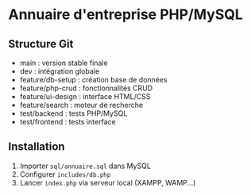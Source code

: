# Annuaire d'entreprise PHP/MySQL

## Structure Git

- main : version stable finale
- dev : intégration globale
- feature/db-setup : création base de données
- feature/php-crud : fonctionnalités CRUD
- feature/ui-design : interface HTML/CSS
- feature/search : moteur de recherche
- test/backend : tests PHP/MySQL
- test/frontend : tests interface

## Installation

1. Importer `sql/annuaire.sql` dans MySQL
2. Configurer `includes/db.php`
3. Lancer `index.php` via serveur local (XAMPP, WAMP...)

